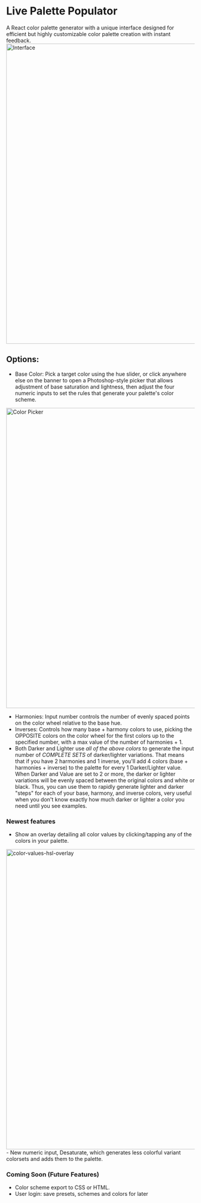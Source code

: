 # Live Palette Populator

A React color palette generator with a unique interface designed for efficient but highly customizable color palette creation with instant feedback.
<img width="800" alt="Interface" src="https://user-images.githubusercontent.com/563233/82376818-8bc23380-99d7-11ea-9d31-26beefede592.png">

## Options:
 - Base Color: Pick a target color using the hue slider, or click anywhere else on the banner to open a Photoshop-style picker that allows adjustment of base saturation and lightness, then adjust the four numeric inputs to set the rules that generate your palette's color scheme.
 
<img width="800" alt="Color Picker" src="https://user-images.githubusercontent.com/563233/82376855-9bda1300-99d7-11ea-8107-b48b86857bdb.png">
 
 - Harmonies: Input number controls the number of evenly spaced points on the color wheel relative to the base hue.
 - Inverses:  Controls how many base + harmony colors to use, picking the OPPOSITE colors on the color wheel for the first colors up to the specified number, with a max value of the number of harmonies + 1.
  - Both Darker and Lighter use _all of the above colors_ to generate the input number of _COMPLETE SETS_ of darker/lighter variations. That means that if you have 2 harmonies and 1 inverse, you'll add 4 colors (base + harmonies + inverse) to the palette for every 1 Darker/Lighter value. When Darker and Value are set to 2 or more, the darker or lighter variations will be evenly spaced between the original colors and white or black. Thus, you can use them to rapidly generate lighter and darker "steps" for each of your base, harmony, and inverse colors, very useful when you don't know exactly how much darker or lighter a color you need until you see examples.

### Newest features
 - Show an overlay detailing all color values by clicking/tapping any of the colors in your palette.
 <img width="800" alt="color-values-hsl-overlay" src="https://user-images.githubusercontent.com/563233/82376810-882eac80-99d7-11ea-9a72-0bce2b927b45.png">
 - New numeric input, Desaturate, which generates less colorful variant colorsets and adds them to the palette.
 
  ### Coming Soon (Future Features)
  - Color scheme export to CSS or HTML.
  - User login: save presets, schemes and colors for later
